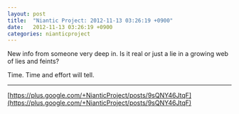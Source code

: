 ```yaml
---
layout: post
title:  "Niantic Project: 2012-11-13 03:26:19 +0900"
date:   2012-11-13 03:26:19 +0900
categories: nianticproject
---
```

New info from someone very deep in. Is it real or just a lie in a growing web of lies and feints?

Time. Time and effort will tell.
- - -
[https://plus.google.com/+NianticProject/posts/9sQNY46JtqF](https://plus.google.com/+NianticProject/posts/9sQNY46JtqF)
